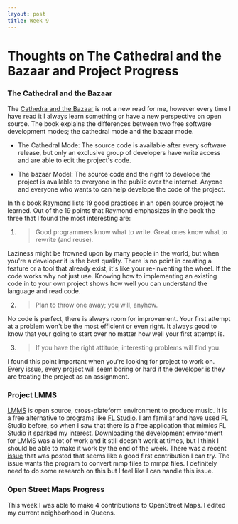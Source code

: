 ```yaml
---
layout: post
title: Week 9
---
```


# Thoughts on The Cathedral and the Bazaar and Project Progress

### The Cathedral and the Bazaar

The [Cathedra and the Bazaar](http://www.catb.org/~esr/writings/cathedral-bazaar/cathedral-bazaar/index.html) is not a new read for me, however every time I have read it I always learn something or have a new perspective on open source. The book explains the differences between two free software development modes; the cathedral mode and the bazaar mode. 

* The Cathedral Mode: The source code is available after every software release, but only an exclusive group of developers have write access and are able to edit the project's code.

* The bazaar Model: The source code and the right to develope the project is available to everyone in the public over the internet. Anyone and everyone who wants to can help develope the code of the project.

In this book Raymond lists 19 good practices in an open source project he learned.  Out of the 19 points that Raymond emphasizes in the book the three that I found the most interesting are: 

1. > Good programmers know what to write. Great ones know what to rewrite (and reuse).

Laziness might be frowned upon by many people in the world, but when you're a developer it is the best quality. There is no point in creating a feature or a tool that already exist, it's like your re-inventing the wheel. If the code works why not just use. Knowing how to implementing an existing code in to your own project shows how well you can understand the language and read code.

2. > Plan to throw one away; you will, anyhow.

No code is perfect, there is always room for improvement. Your first attempt at a problem won't be the most efficient or even right. It always good to know that your going to start over no matter how well your first attempt is. 

3. > If you have the right attitude, interesting problems will find you.

I found this point important when you're looking for project to work on. Every issue, every project will seem boring or hard if the developer is they are treating the project as an assignment.

### Project LMMS

[LMMS](https://github.com/LMMS/lmms) is open source, cross-plateform environment to produce music. It is a free alternative to programs like [FL Studio](https://www.image-line.com/flstudio/). I am familiar and have used FL Studio before, so when I saw that there is a free application that mimics FL Studio it sparked my interest. Downloading the development environment for LMMS was a lot of work and it still doesn't work at times, but I think I should be able to make it work by the end of the week. There was a recent [issue](https://github.com/LMMS/lmms/issues/5290) that was posted that seems like a good first contribution I can try. The issue wants the program to convert mmp files to mmpz files. I definitely need to do some research on this but I feel like I can handle this issue.

### Open Street Maps Progress

This week I was able to make 4 contributions to OpenStreet Maps. I edited my current neighborhood in Queens.

